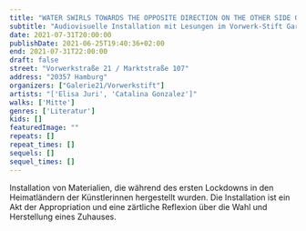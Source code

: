 ```yaml
---
title: "WATER SWIRLS TOWARDS THE OPPOSITE DIRECTION ON THE OTHER SIDE OF THE EQUATOR"
subtitle: "Audiovisuelle Installation mit Lesungen im Vorwerk-Stift Garten"
date: 2021-07-31T20:00:00
publishDate: 2021-06-25T19:40:36+02:00
end: 2021-07-31T22:00:00
draft: false
street: "Vorwerkstraße 21 / Marktstraße 107"
address: "20357 Hamburg"
organizers: ["Galerie21/Vorwerkstift"]
artists: "['Elisa Juri', 'Catalina Gonzalez']"
walks: ['Mitte']
genres: ['Literatur']
kids: []
featuredImage: ""
repeats: []
repeat_times: []
sequels: []
sequel_times: []
---
```


Installation von Materialien, die während des ersten Lockdowns in den Heimatländern der Künstlerinnen hergestellt wurden. Die Installation ist ein Akt der Appropriation und eine zärtliche Reflexion über die Wahl und Herstellung eines Zuhauses.
